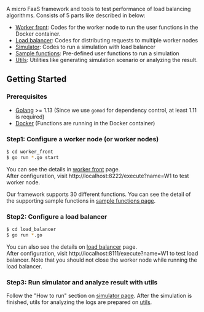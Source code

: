 A micro FaaS framework and tools to test performance of load balancing algorithms.
Consists of 5 parts like described in below:

- [Worker front](./worker_front): Codes for the worker node to run the user functions in the Docker container.
- [Load balancer](./load_balancer): Codes for distributing requests to multiple worker nodes
- [Simulator](./simulator): Codes to run a simulation with load balancer
- [Sample functions](./sample_functions): Pre-defined user functions to run a simulation
- [Utils](./utils): Utilities like generating simulation scenario or analyzing the result.


## Getting Started
### Prerequisites

- [Golang](https://golang.org/) >= 1.13 (Since we use `gomod` for dependency control, at least 1.11 is required)
- [Docker](https://www.docker.com/) (Functions are running in the Docker container)


### Step1: Configure a worker node (or worker nodes)

```bash
$ cd worker_front
$ go run *.go start
```

You can see the details in [worker front](./worker_front) page.  
After configuration, visit http://localhost:8222/execute?name=W1 to test worker node.

Our framework supports 30 different functions.
You can see the detail of the supporting sample functions in [sample functions page](./sample_functions).

### Step2: Configure a load balancer

```bash
$ cd load_balancer
$ go run *.go
```

You can also see the details on [load balancer](./load_balancer) page.  
After configuration, visit http://localhost:8111/execute?name=W1 to test load balancer.
Note that you should not close the worker node while running the load balancer.


### Step3: Run simulator and analyze result with utils

Follow the "How to run" section on [simulator page](./simulator).
After the simulation is finished, utils for analyzing the logs are prepared on [utils](./utils).
